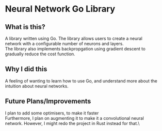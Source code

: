 # Neural Network Go Library

## What is this? 
A library written using Go. The library allows users to create a neural network with a configurable number of neurons and layers.\
The library also implements backpropgation using gradient descent to gradually reduce the cost function.

## Why I did this
A feeling of wanting to learn how to use Go, and understand more about the intuition about neural networks.

## Future Plans/Improvements
I plan to add some optimisers, to make it faster \
Furthermore, I plan on augmenting it to make it a convolutional neural network. However, I might redo the project in Rust instead for that.\
